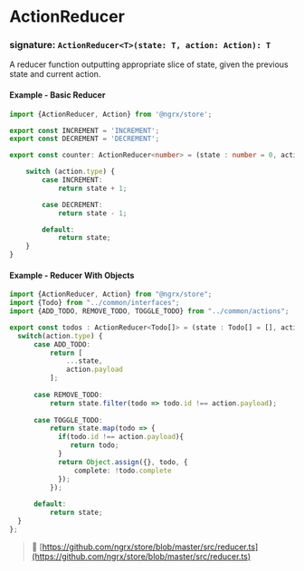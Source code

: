 # ActionReducer
### signature: `ActionReducer<T>(state: T, action: Action): T`

A reducer function outputting appropriate slice of state, given the previous state and current action. 

#### Example - Basic Reducer
```ts
import {ActionReducer, Action} from '@ngrx/store';

export const INCREMENT = 'INCREMENT';
export const DECREMENT = 'DECREMENT';

export const counter: ActionReducer<number> = (state : number = 0, action : Action) => {

	switch (action.type) {
		case INCREMENT:
			return state + 1;

		case DECREMENT:
			return state - 1;

		default:
			return state;
	}
}
```

#### Example - Reducer With Objects
```ts
import {ActionReducer, Action} from "@ngrx/store";
import {Todo} from "../common/interfaces";
import {ADD_TODO, REMOVE_TODO, TOGGLE_TODO} from "../common/actions";

export const todos : ActionReducer<Todo[]> = (state : Todo[] = [], action: Action) => {
  switch(action.type) {
      case ADD_TODO:
          return [
              ...state,
              action.payload
          ];
      
      case REMOVE_TODO:
          return state.filter(todo => todo.id !== action.payload);
            
      case TOGGLE_TODO:
          return state.map(todo => {
            if(todo.id !== action.payload){
               return todo;
            }
            return Object.assign({}, todo, {
                complete: !todo.complete
            });
          });
          
      default:
          return state;
  }
};
```

> :file_folder: [https://github.com/ngrx/store/blob/master/src/reducer.ts](https://github.com/ngrx/store/blob/master/src/reducer.ts)